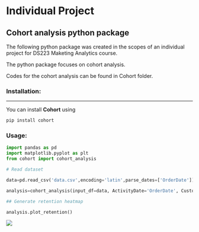 # Individual Project
## Cohort analysis python package


The following python package was created in the scopes of an individual project for DS223 Maketing Analytics course. 

The python package focuses on cohort analysis.

Codes for the cohort analysis can be found in Cohort folder.

### Installation:
---
You can install **Cohort** using 

```python
pip install cohort
``` 

### Usage:

```python
import pandas as pd
import matplotlib.pyplot as plt
from cohort import cohort_analysis

# Read dataset 

data=pd.read_csv('data.csv',encoding='latin',parse_dates=['OrderDate'])

analysis=cohort_analysis(input_df=data, ActivityDate='OrderDate', CustomerID='UserId')

## Generate retention heatmap

analysis.plot_retention()
```

![](https://imgur.com/XVM3TkC.png)




